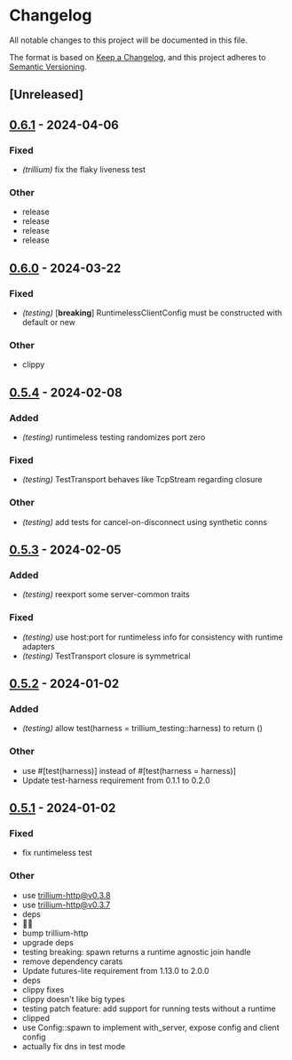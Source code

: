 # Changelog
All notable changes to this project will be documented in this file.

The format is based on [Keep a Changelog](https://keepachangelog.com/en/1.0.0/),
and this project adheres to [Semantic Versioning](https://semver.org/spec/v2.0.0.html).

## [Unreleased]

## [0.6.1](https://github.com/trillium-rs/trillium/compare/trillium-testing-v0.6.0...trillium-testing-v0.6.1) - 2024-04-06

### Fixed
- *(trillium)* fix the flaky liveness test

### Other
- release
- release
- release
- release

## [0.6.0](https://github.com/trillium-rs/trillium/compare/trillium-testing-v0.5.4...trillium-testing-v0.6.0) - 2024-03-22

### Fixed
- *(testing)* [**breaking**] RuntimelessClientConfig must be constructed with default or new

### Other
- clippy

## [0.5.4](https://github.com/trillium-rs/trillium/compare/trillium-testing-v0.5.3...trillium-testing-v0.5.4) - 2024-02-08

### Added
- *(testing)* runtimeless testing randomizes port zero

### Fixed
- *(testing)* TestTransport behaves like TcpStream regarding closure

### Other
- *(testing)* add tests for cancel-on-disconnect using synthetic conns

## [0.5.3](https://github.com/trillium-rs/trillium/compare/trillium-testing-v0.5.2...trillium-testing-v0.5.3) - 2024-02-05

### Added
- *(testing)* reexport some server-common traits

### Fixed
- *(testing)* use host:port for runtimeless info for consistency with runtime adapters
- *(testing)* TestTransport closure is symmetrical

## [0.5.2](https://github.com/trillium-rs/trillium/compare/trillium-testing-v0.5.1...trillium-testing-v0.5.2) - 2024-01-02

### Added
- *(testing)* allow test(harness = trillium_testing::harness) to return ()

### Other
- use #[test(harness)] instead of #[test(harness = harness)]
- Update test-harness requirement from 0.1.1 to 0.2.0

## [0.5.1](https://github.com/trillium-rs/trillium/compare/trillium-testing-v0.5.0...trillium-testing-v0.5.1) - 2024-01-02

### Fixed
- fix runtimeless test

### Other
- use trillium-http@v0.3.8
- use trillium-http@v0.3.7
- deps
- 📎💬
- bump trillium-http
- upgrade deps
- testing breaking: spawn returns a runtime agnostic join handle
- remove dependency carats
- Update futures-lite requirement from 1.13.0 to 2.0.0
- deps
- clippy fixes
- clippy doesn't like big types
- testing patch feature: add support for running tests without a runtime
- clipped
- use Config::spawn to implement with_server, expose config and client config
- actually fix dns in test mode
